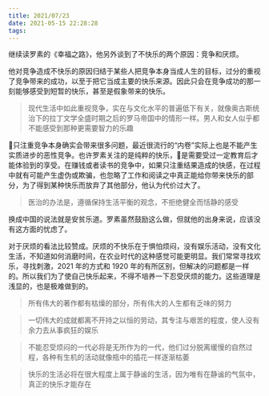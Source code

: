 ```yaml
---
title: 2021/07/23
date: 2021-05-15 22:28:28
tags: 
---
```


继续读罗素的《幸福之路》，他另外谈到了不快乐的两个原因：竞争和厌烦。

他对竞争造成不快乐的原因归结于某些人把竞争本身当成人生的目标，过分的重视了竞争带来的成功，以至于把它当成主要的快乐来源。因此只会在竞争成功的那一刻能够感受到短暂的快乐，甚至是假象带来的快乐。
<!-- more -->  

> 现代生活中如此重视竞争，实在与文化水平的普遍低下有关，就像奥古斯统治下的拉丁文学全盛时期之后的罗马帝国中的情形一样。男人和女人似乎都不能感受到那种更需要智力的乐趣

只注重竞争本身确实会带来很多问题，最近很流行的“内卷”实际上也是不能产生实质进步的恶性竞争。也许罗素关注的是纯粹的快乐，是需要受过一定教育后才能体验到的享受。在赚钱或者读书的竞争中，如果只注重结果造成的快感，在过程中就有可能产生虚伪或欺骗，也忽略了工作和阅读之中真正能给你带来快乐的部分，为了得到某种快乐而放弃了其他部分，他认为代价过大了。

> 医治的办法是，遵循保持生活平衡的观念，不拒绝健全而恬静的感受

换成中国的说法就是安贫乐道。罗素虽然鼓励这么做，但就他的出身来说，应该没有这方面的忧虑了。

对于厌烦的看法比较赞成。厌烦的不快乐在于惧怕烦闷，没有娱乐活动，没有文化生活，不知道如何消磨时间，在农业时代的这种感觉可能更明显。我们常常寻找欢乐，寻找刺激，2021 年的方式和 1920 年的有所区别，但解决的问题都是一样的。所以我们为了使自己快乐起来，不得不培养一下忍受厌烦的能力。这些道理是浅显的，也是极难做到的。

> 所有伟大的著作都有枯燥的部分，所有伟大的人生都有乏味的努力

> 一切伟大的成就都离不开持之以恒的劳动，其专注与艰苦的程度，使人没有余力去从事疯狂的娱乐

> 不能忍受烦闷的一代必将是无所作为的一代，他们过分脱离缓慢的自然过程，各种有生机的活动就像瓶中的插花一样逐渐枯萎

> 快乐的生活必将在很大程度上属于静谧的生活，因为唯有在静谧的气氛中，真正的快乐才能存在
